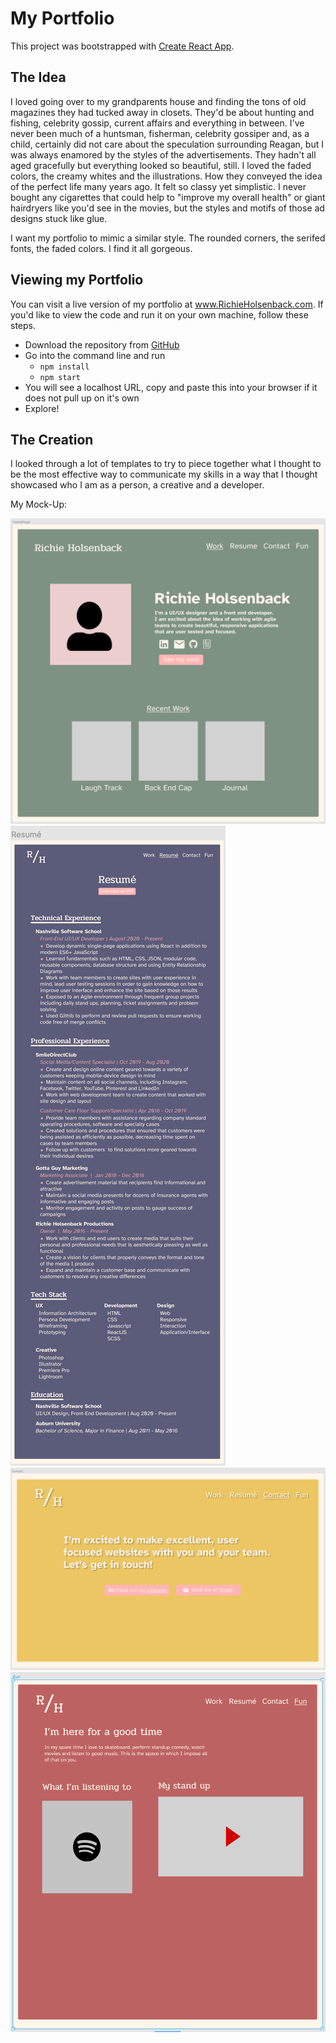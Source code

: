 # My Portfolio

This project was bootstrapped with [Create React App](https://github.com/facebook/create-react-app).

## The Idea

I loved going over to my grandparents house and finding the tons of old magazines they had tucked away in closets. They'd be about hunting and fishing, celebrity gossip, current affairs and everything in between. I've never been much of a huntsman, fisherman, celebrity gossiper and, as a child, certainly did not care about the speculation surrounding Reagan, but I was always enamored by the styles of the advertisements. They hadn't all aged gracefully but everything looked so beautiful, still. I loved the faded colors, the creamy whites and the illustrations. How they conveyed the idea of the perfect life many years ago. It felt so classy yet simplistic. I never bought any cigarettes that could help to "improve my overall health" or giant hairdryers like you'd see in the movies, but the styles and motifs of those ad designs stuck like glue.

I want my portfolio to mimic a similar style. The rounded corners, the serifed fonts, the faded colors. I find it all gorgeous.

## Viewing my Portfolio

You can visit a live version of my portfolio at www.RichieHolsenback.com. If you'd like to view the code and run it on your own machine, follow these steps.

* Download the repository from [GitHub](https://github.com/richieholsenback/web-portfolio)
* Go into the command line and run
    * ```npm install ```
    * ```npm start```
* You will see a localhost URL, copy and paste this into your browser if it does not pull up on it's own
* Explore!

## The Creation

I looked through a lot of templates to try to piece together what I thought to be the most effective way to communicate my skills in a way that I thought showcased who I am as a person, a creative and a developer. 

My Mock-Up:

![HomePage](src/images/Welcome.png)
![Reusme](src/images/Resume-Portfolio.png)
![Contact](src/images/Contact.png)
![Fun](src/images/Fun.png)